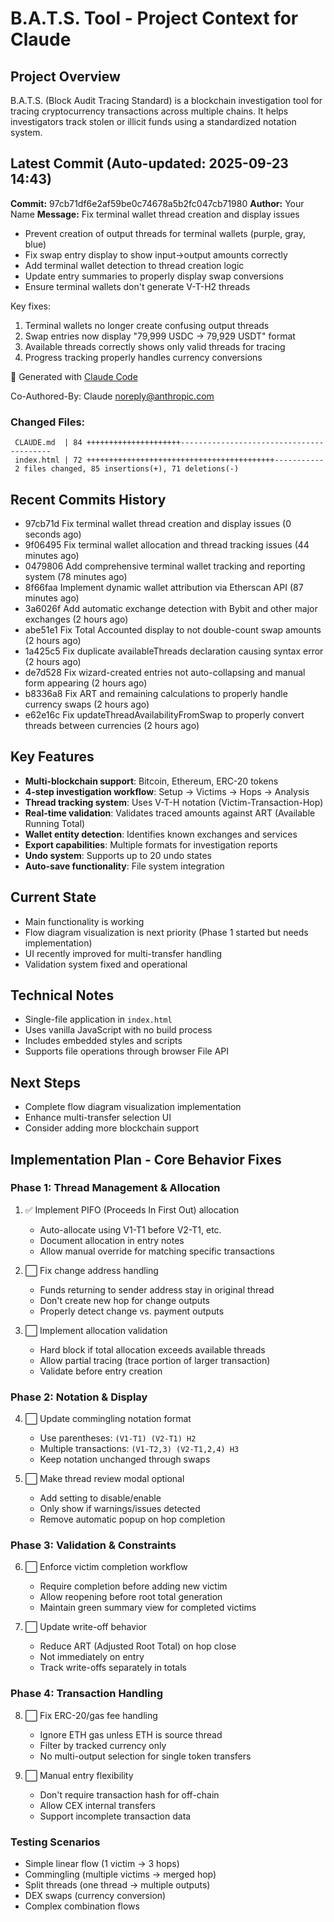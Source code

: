 # B.A.T.S. Tool - Project Context for Claude

## Project Overview
B.A.T.S. (Block Audit Tracing Standard) is a blockchain investigation tool for tracing cryptocurrency transactions across multiple chains. It helps investigators track stolen or illicit funds using a standardized notation system.

## Latest Commit (Auto-updated: 2025-09-23 14:43)

**Commit:** 97cb71df6e2af59be0c74678a5b2fc047cb71980
**Author:** Your Name
**Message:** Fix terminal wallet thread creation and display issues

- Prevent creation of output threads for terminal wallets (purple, gray, blue)
- Fix swap entry display to show input→output amounts correctly
- Add terminal wallet detection to thread creation logic
- Update entry summaries to properly display swap conversions
- Ensure terminal wallets don't generate V-T-H2 threads

Key fixes:
1. Terminal wallets no longer create confusing output threads
2. Swap entries now display "79,999 USDC → 79,929 USDT" format
3. Available threads correctly shows only valid threads for tracing
4. Progress tracking properly handles currency conversions

🤖 Generated with [Claude Code](https://claude.ai/code)

Co-Authored-By: Claude <noreply@anthropic.com>

### Changed Files:
```
 CLAUDE.md  | 84 +++++++++++++++++++++-----------------------------------------
 index.html | 72 ++++++++++++++++++++++++++++++++++++++++++-----------
 2 files changed, 85 insertions(+), 71 deletions(-)
```

## Recent Commits History

- 97cb71d Fix terminal wallet thread creation and display issues (0 seconds ago)
- 9f06495 Fix terminal wallet allocation and thread tracking issues (44 minutes ago)
- 0479806 Add comprehensive terminal wallet tracking and reporting system (78 minutes ago)
- 8f66faa Implement dynamic wallet attribution via Etherscan API (87 minutes ago)
- 3a6026f Add automatic exchange detection with Bybit and other major exchanges (2 hours ago)
- abe51e1 Fix Total Accounted display to not double-count swap amounts (2 hours ago)
- 1a425c5 Fix duplicate availableThreads declaration causing syntax error (2 hours ago)
- de7d528 Fix wizard-created entries not auto-collapsing and manual form appearing (2 hours ago)
- b8336a8 Fix ART and remaining calculations to properly handle currency swaps (2 hours ago)
- e62e16c Fix updateThreadAvailabilityFromSwap to properly convert threads between currencies (2 hours ago)

## Key Features
- **Multi-blockchain support**: Bitcoin, Ethereum, ERC-20 tokens
- **4-step investigation workflow**: Setup → Victims → Hops → Analysis
- **Thread tracking system**: Uses V-T-H notation (Victim-Transaction-Hop)
- **Real-time validation**: Validates traced amounts against ART (Available Running Total)
- **Wallet entity detection**: Identifies known exchanges and services
- **Export capabilities**: Multiple formats for investigation reports
- **Undo system**: Supports up to 20 undo states
- **Auto-save functionality**: File system integration

## Current State
- Main functionality is working
- Flow diagram visualization is next priority (Phase 1 started but needs implementation)
- UI recently improved for multi-transfer handling
- Validation system fixed and operational

## Technical Notes
- Single-file application in `index.html`
- Uses vanilla JavaScript with no build process
- Includes embedded styles and scripts
- Supports file operations through browser File API

## Next Steps
- Complete flow diagram visualization implementation
- Enhance multi-transfer selection UI
- Consider adding more blockchain support

## Implementation Plan - Core Behavior Fixes

### Phase 1: Thread Management & Allocation
1. ✅ Implement PIFO (Proceeds In First Out) allocation
   - Auto-allocate using V1-T1 before V2-T1, etc.
   - Document allocation in entry notes
   - Allow manual override for matching specific transactions

2. ⬜ Fix change address handling
   - Funds returning to sender address stay in original thread
   - Don't create new hop for change outputs
   - Properly detect change vs. payment outputs

3. ⬜ Implement allocation validation
   - Hard block if total allocation exceeds available threads
   - Allow partial tracing (trace portion of larger transaction)
   - Validate before entry creation

### Phase 2: Notation & Display
4. ⬜ Update commingling notation format
   - Use parentheses: `(V1-T1) (V2-T1) H2`
   - Multiple transactions: `(V1-T2,3) (V2-T1,2,4) H3`
   - Keep notation unchanged through swaps

5. ⬜ Make thread review modal optional
   - Add setting to disable/enable
   - Only show if warnings/issues detected
   - Remove automatic popup on hop completion

### Phase 3: Validation & Constraints
6. ⬜ Enforce victim completion workflow
   - Require completion before adding new victim
   - Allow reopening before root total generation
   - Maintain green summary view for completed victims

7. ⬜ Update write-off behavior
   - Reduce ART (Adjusted Root Total) on hop close
   - Not immediately on entry
   - Track write-offs separately in totals

### Phase 4: Transaction Handling
8. ⬜ Fix ERC-20/gas fee handling
   - Ignore ETH gas unless ETH is source thread
   - Filter by tracked currency only
   - No multi-output selection for single token transfers

9. ⬜ Manual entry flexibility
   - Don't require transaction hash for off-chain
   - Allow CEX internal transfers
   - Support incomplete transaction data

### Testing Scenarios
- Simple linear flow (1 victim → 3 hops)
- Commingling (multiple victims → merged hop)
- Split threads (one thread → multiple outputs)
- DEX swaps (currency conversion)
- Complex combination flows
